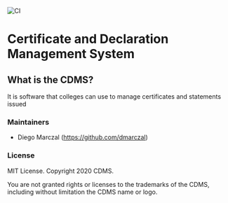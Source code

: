 ![CI](https://github.com/TSIDW5/cdms/workflows/CI/badge.svg?branch=master)

# Certificate and Declaration Management System

## What is the CDMS?

It is software that colleges can use to manage certificates and statements issued

### Maintainers

* Diego Marczal (https://github.com/dmarczal)

### License

MIT License. Copyright 2020 CDMS.

You are not granted rights or licenses to the trademarks of the CDMS, including without limitation the CDMS name or logo.
